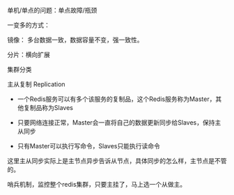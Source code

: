 单机/单点的问题：单点故障/瓶颈

一变多的方式：

镜像： 多台数据一致，数据容量不变，强一致性。

分片：横向扩展



集群分类

主从复制 Replication

* 一个Redis服务可以有多个该服务的复制品，这个Redis服务称为Master，其他复制品称为Slaves

* 只要网络连接正常，Master会一直将自己的数据更新同步给Slaves，保持主从同步 
* 只有Master可以执行写命令，Slaves只能执行读命令 



这里主从同步实际上是主节点异步告诉从节点，具体同步的怎么样，主节点是不管的。



哨兵机制，监控整个redis集群，只要主挂了，马上选一个从做主。